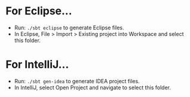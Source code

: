 # For Eclipse...

* Run: `./sbt eclipse` to generate Eclipse files.
* In Eclipse, File > Import > Existing project into Workspace and select this folder.

# For IntelliJ...

* Run: `./sbt gen-idea` to generate IDEA project files.
* In IntelliJ, select Open Project and navigate to select this folder.


